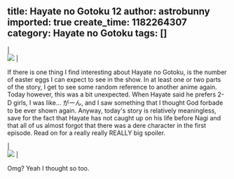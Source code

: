 title: Hayate no Gotoku 12
author: astrobunny
imported: true
create_time: 1182264307
category: Hayate no Gotoku
tags: []
---
  

  
|  
  [![](wp-images/old/albums/hayate/nagi.jpg)](/images/wp-images/old/albums/hayate/nagi.jpg) |
  

  
If there is one thing I find interesting about Hayate no Gotoku, is the number of easter eggs I can expect to see in the show. In at least one or two parts of the story, I get to see some random reference to another anime again. Today however, this was a bit unexpected. When Hayate said he prefers 2-D girls, I was like... がーん, and I saw something that I thought God forbade to be ever shown again. Anyway, today's story is relatively meaningless, save for the fact that Hayate has not caught up on his life before Nagi and that all of us almost forgot that there was a dere character in the first episode. Read on for a really really REALLY big spoiler.  
  
<!--more-->  
  

  
|  
  ![](wp-images/old/albums/hayate/hayateharuhi.jpg) |
  

  
  
Omg? Yeah I thought so too.